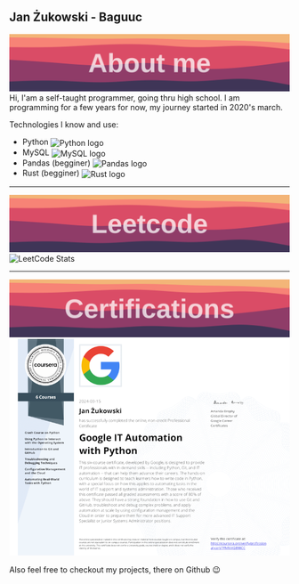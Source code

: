 ## Jan Żukowski - Baguuc

![Section banner](./img/about-me-section-banner.svg)
Hi, I'am a self-taught programmer, going thru high school. I am programming for a few years for now, my journey started in 2020's march.

Technologies I know and use:
* Python <img src="https://upload.wikimedia.org/wikipedia/commons/thumb/1/1f/Python_logo_01.svg/600px-Python_logo_01.svg.png?20210503135843" alt="Python logo" width="25em" align="center">
* MySQL  <img src="https://www.freepnglogos.com/uploads/logo-mysql-png/logo-mysql-mysql-logo-png-images-are-download-crazypng-21.png" alt="MySQL logo" width="25em" align="center">
* Pandas (begginer) <img src="https://i.redd.it/c6h7rok9c2v31.jpg" alt="Pandas logo" width="50em" align="center">
* Rust (begginer) <img src="https://ih0.redbubble.net/image.886385785.1986/raf,360x360,075,t,fafafa:ca443f4786.jpg" alt="Rust logo" width="25em" align="center">

---

![Section banner](./img/leetcode-section-banner.svg)
![LeetCode Stats](https://leetcard.jacoblin.cool/_Baguuc?theme=light&font=Hind)

---

![Section banner](./img/certifications-section-banner.svg)
![Google: Python for IT Automation](./img/cert-py-automation.png)

Also feel free to checkout my projects, there on Github 😉
